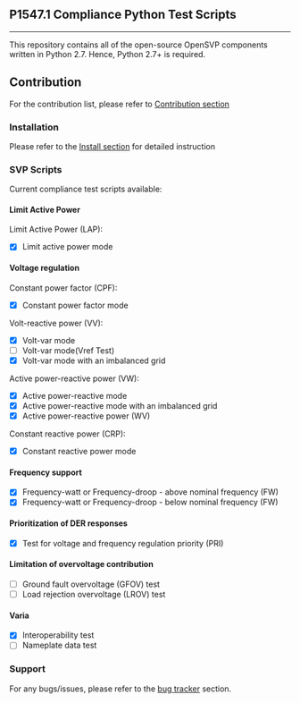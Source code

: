 ## P1547.1 Compliance Python Test Scripts


---

This repository contains all of the open-source OpenSVP components written in Python 2.7. 
Hence, Python 2.7+ is required.

## Contribution

For the contribution list, please refer to [Contribution section](/1547.1/doc/CONTRIB.md)

### Installation

Please refer to the [Install section](/1547.1/doc/INSTALL.md) for detailed instruction

### SVP Scripts

Current compliance test scripts available:

#### Limit Active Power

   Limit Active Power (LAP):
   - [x] Limit active power mode 

#### Voltage regulation
   Constant power factor (CPF):
   - [x] Constant power factor mode 

   Volt-reactive power (VV):
   - [x] Volt-var mode
   - [ ] Volt-var mode(Vref Test)
   - [x] Volt-var mode with an imbalanced grid

   Active power-reactive power (VW):
   - [x] Active power-reactive mode
   - [x] Active power-reactive mode with an imbalanced grid
   - [x] Active power-reactive power (WV)
   
   Constant reactive power (CRP):
   - [x] Constant reactive power mode 

#### Frequency support
- [x] Frequency-watt or Frequency-droop - above nominal frequency (FW)
- [x] Frequency-watt or Frequency-droop - below nominal frequency (FW)

#### Prioritization of DER responses
- [x] Test for voltage and frequency regulation priority (PRI)

#### Limitation of overvoltage contribution
- [ ] Ground fault overvoltage (GFOV) test
- [ ] Load rejection overvoltage (LROV) test

#### Varia
- [x] Interoperability test
- [ ] Nameplate data test

### Support

For any bugs/issues, please refer to the [bug tracker][bug-tracker-url] section.


[bug-tracker-url]: https://github.com/jayatsandia/svp_1547.1/issues
[1547-1-url]: https://github.com/jayatsandia/svp_1547.1
